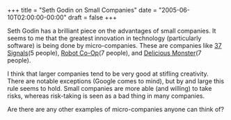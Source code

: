 +++
title = "Seth Godin on Small Companies"
date = "2005-06-10T02:00:00-00:00"
draft = false
+++

Seth Godin has a brilliant piece on the advantages of small companies.
It seems to me that the greatest innovation in technology (particularly
software) is being done by micro-companies. These are companies like
<a href="http://www.37signals.com">37 Signals</a>(5 people),
<a href="http://robotcoop.com/">Robot Co-Op</a>(7 people), and
<a href="http://www.delicious-monster.com/">Delicious Monster</a>(7
people).

I think that larger companies tend to be very good at stifling
creativity. There are notable exceptions (Google comes to mind), but by
and large this rule seems to hold. Small companies are more able (and
willing) to take risks, whereas risk-taking is seen as a bad thing in
many companies.

Are there are any other examples of micro-companies anyone can think of?

